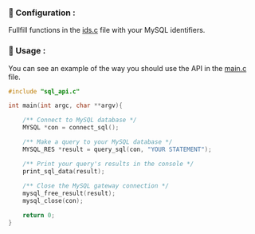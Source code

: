### 📌 Configuration :  
Fullfill functions in the <a href="https://github.com/Neptune-IT/Simple-MySQL-API/blob/main/ids.c">ids.c</a> file with your MySQL identifiers.  
  
### 📌 Usage :  
You can see an example of the way you should use the API in the <a href="https://github.com/Neptune-IT/Simple-MySQL-API/blob/main/main.c">main.c</a> file.  
  
```c
#include "sql_api.c"

int main(int argc, char **argv){

    /** Connect to MySQL database */
    MYSQL *con = connect_sql();

    /** Make a query to your MySQL database */
    MYSQL_RES *result = query_sql(con, "YOUR STATEMENT");

    /** Print your query's results in the console */
    print_sql_data(result);
    
    /** Close the MySQL gateway connection */
    mysql_free_result(result);
    mysql_close(con);

    return 0;
}
```
